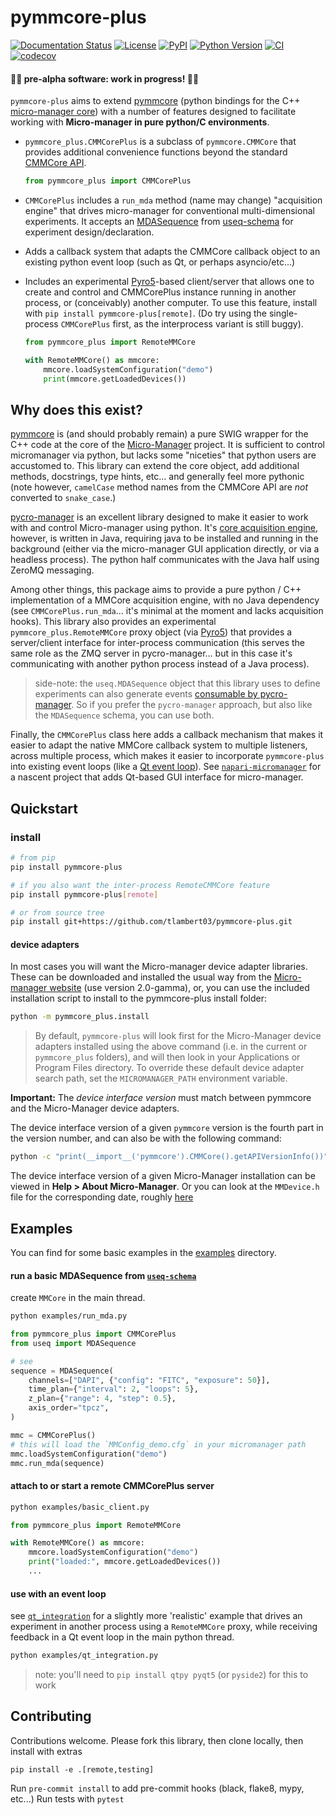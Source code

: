 # pymmcore-plus

[![Documentation Status](https://readthedocs.org/projects/pymmcore-plus/badge/?version=latest)](https://pymmcore-plus.readthedocs.io/en/latest/?badge=latest)
[![License](https://img.shields.io/pypi/l/pymmcore-plus.svg?color=green)](https://github.com/tlambert03/pymmcore-plus/raw/master/LICENSE)
[![PyPI](https://img.shields.io/pypi/v/pymmcore-plus.svg?color=green)](https://pypi.org/project/pymmcore-plus)
[![Python Version](https://img.shields.io/pypi/pyversions/pymmcore-plus.svg?color=green)](https://python.org)
[![CI](https://github.com/tlambert03/pymmcore-plus/actions/workflows/test_and_deploy.yml/badge.svg)](https://github.com/tlambert03/pymmcore-plus/actions/workflows/test_and_deploy.yml)
[![codecov](https://codecov.io/gh/tlambert03/pymmcore-plus/branch/main/graph/badge.svg)](https://codecov.io/gh/tlambert03/pymmcore-plus)

#### 🧪🧪 pre-alpha software: work in progress!  🧪🧪

`pymmcore-plus` aims to extend [pymmcore](https://github.com/micro-manager/pymmcore) (python bindings for the C++ [micro-manager core](https://github.com/micro-manager/mmCoreAndDevices/)) with a number of features designed to facilitate working with **Micro-manager in pure python/C environments**.

- `pymmcore_plus.CMMCorePlus` is a subclass of `pymmcore.CMMCore` that provides additional convenience functions beyond the standard [CMMCore API](https://javadoc.scijava.org/Micro-Manager-Core/mmcorej/CMMCore.html).

  ```py
  from pymmcore_plus import CMMCorePlus
  ```
- `CMMCorePlus` includes a `run_mda` method (name may change) "acquisition engine" that drives micro-manager for conventional multi-dimensional experiments. It accepts an [MDASequence](https://github.com/tlambert03/useq-schema#mdasequence) from [useq-schema](https://github.com/tlambert03/useq-schema) for experiment design/declaration.
- Adds a callback system that adapts the CMMCore callback object to an existing python event loop (such as Qt, or perhaps asyncio/etc...)
- Includes an experimental [Pyro5](https://pyro5.readthedocs.io/en/latest/)-based client/server that allows one to create and control and CMMCorePlus instance running in another process, or (conceivably) another computer.  To use this feature, install with `pip install pymmcore-plus[remote]`.  (Do try using the single-process `CMMCorePlus` first, as the interprocess variant is still buggy).

  ```py
  from pymmcore_plus import RemoteMMCore

  with RemoteMMCore() as mmcore:
      mmcore.loadSystemConfiguration("demo")
      print(mmcore.getLoadedDevices())
  ```

## Why does this exist?

[pymmcore](https://github.com/micro-manager/pymmcore) is (and should probably
remain) a pure SWIG wrapper for the C++ code at the core of the
[Micro-Manager](https://github.com/micro-manager/mmCoreAndDevices/) project.  It
is sufficient to control micromanager via python, but lacks some "niceties" that
python users are accustomed to.  This library can extend the core object, add
additional methods, docstrings, type hints, etc... and generally feel more
pythonic (note however, `camelCase` method names from the CMMCore API are *not*
converted to `snake_case`.)

[pycro-manager](https://github.com/micro-manager/pycro-manager) is an excellent
library designed to make it easier to work with and control Micro-manager using
python.  It's [core acquisition
engine](https://github.com/micro-manager/AcqEngJ), however, is written in Java,
requiring java to be installed and running in the background (either via
the micro-manager GUI application directly, or via a headless process).  The
python half communicates with the Java half using ZeroMQ messaging.

Among other things, this package aims to provide a pure python / C++
implementation of a MMCore acquisition engine, with no Java dependency (see
`CMMCorePlus.run_mda`... it's minimal at the moment and lacks acquisition
hooks). This library also provides an experimental
`pymmcore_plus.RemoteMMCore` proxy object (via
[Pyro5](https://github.com/irmen/Pyro5)) that provides a server/client interface
for inter-process communication (this serves the same role as the ZMQ server in
pycro-manager... but in this case it's communicating with another python process
instead of a Java process).

> side-note: the `useq.MDASequence` object that this library uses to define
> experiments can also generate events [consumable by
> pycro-manager](https://github.com/tlambert03/useq-schema#example-mdasequence-usage).
> So if you prefer the `pycro-manager` approach, but also like the `MDASequence`
> schema, you can use both.

Finally, the `CMMCorePlus` class here adds a callback mechanism that makes it
easier to adapt the native MMCore callback system to multiple listeners, across
multiple process, which makes it easier to incorporate `pymmcore-plus` into
existing event loops (like a [Qt event loop](examples/qt_integration.py)).  See
[`napari-micromanager`](https://github.com/tlambert03/napari-micromanager) for a
nascent project that adds Qt-based GUI interface for micro-manager.

## Quickstart

### install

```sh
# from pip
pip install pymmcore-plus

# if you also want the inter-process RemoteCMMCore feature
pip install pymmcore-plus[remote]

# or from source tree
pip install git+https://github.com/tlambert03/pymmcore-plus.git
```

#### device adapters

In most cases you will want the Micro-manager device adapter libraries.  These
can be downloaded and installed the usual way from the [Micro-manager
website](https://micro-manager.org/wiki/Micro-Manager_Nightly_Builds) (use
version 2.0-gamma), or, you can use the included installation script to install
to the pymmcore-plus install folder:

```sh
python -m pymmcore_plus.install
```

> By default, `pymmcore-plus` will look first for the Micro-Manager device
> adapters installed using the above command (i.e. in the current or
> `pymmcore_plus` folders), and will then look in your Applications or Program
> Files directory.  To override these default device adapter search path, set the
> `MICROMANAGER_PATH` environment variable.

**Important:** The *device interface version* must match between pymmcore and the Micro-Manager device adapters.

The device interface version of a given `pymmcore` version is the fourth part in the version number, and can also be with the following command:

```sh
python -c "print(__import__('pymmcore').CMMCore().getAPIVersionInfo())"
```

The device interface version of a given Micro-Manager installation can be viewed in **Help > About Micro-Manager**.  Or you can look at the `MMDevice.h` file for the corresponding date, roughly [here](https://github.com/micro-manager/mmCoreAndDevices/blob/main/MMDevice/MMDevice.h#L30)

## Examples

You can find for some basic examples in the [examples](examples) directory.

#### run a basic MDASequence from [`useq-schema`](https://github.com/tlambert03/useq-schema)

create `MMCore` in the main thread.

```sh
python examples/run_mda.py
```

```python
from pymmcore_plus import CMMCorePlus
from useq import MDASequence

# see
sequence = MDASequence(
    channels=["DAPI", {"config": "FITC", "exposure": 50}],
    time_plan={"interval": 2, "loops": 5},
    z_plan={"range": 4, "step": 0.5},
    axis_order="tpcz",
)

mmc = CMMCorePlus()
# this will load the `MMConfig_demo.cfg` in your micromanager path
mmc.loadSystemConfiguration("demo")
mmc.run_mda(sequence)
```

#### attach to or start a remote CMMCorePlus server


```sh
python examples/basic_client.py
```

```python
from pymmcore_plus import RemoteMMCore

with RemoteMMCore() as mmcore:
    mmcore.loadSystemConfiguration("demo")
    print("loaded:", mmcore.getLoadedDevices())
    ...
```

#### use with an event loop

see [`qt_integration`](examples/qt_integration.py) for a slightly more 'realistic'
example that drives an experiment in another process using a `RemoteMMCore` proxy,
while receiving feedback in a Qt event loop in the main python thread.

```sh
python examples/qt_integration.py
```

> note: you'll need to `pip install qtpy pyqt5` (or `pyside2`) for this to work


## Contributing

Contributions welcome.  Please fork this library, then clone locally, then install with extras
```
pip install -e .[remote,testing]
```
Run `pre-commit install` to add pre-commit hooks (black, flake8, mypy, etc...)
Run tests with `pytest`
